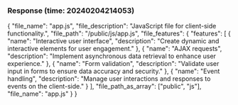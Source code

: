 ### Response (time: 20240204214053)

{
  "file_name": "app.js",
  "file_description": "JavaScript file for client-side functionality.",
  "file_path": "/public/js/app.js",
  "file_features": {
    "features": [
      {
        "name": "Interactive user interface",
        "description": "Create dynamic and interactive elements for user engagement."
      },
      {
        "name": "AJAX requests",
        "description": "Implement asynchronous data retrieval to enhance user experience."
      },
      {
        "name": "Form validation",
        "description": "Validate user input in forms to ensure data accuracy and security."
      },
      {
        "name": "Event handling",
        "description": "Manage user interactions and responses to events on the client-side."
      }
    ],
    "file_path_as_array": ["public", "js"],
    "file_name": "app.js"
  }
}